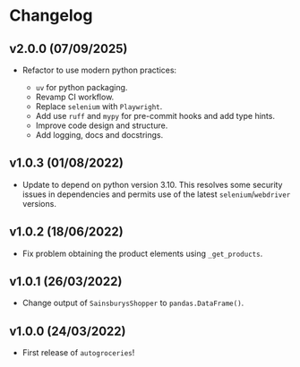 # Changelog

## v2.0.0 (07/09/2025)

- Refactor to use modern python practices:

    - `uv` for python packaging.
    - Revamp CI workflow.
    - Replace `selenium` with `Playwright`.
    - Add use `ruff` and `mypy` for pre-commit hooks and add type hints.
    - Improve code design and structure.
    - Add logging, docs and docstrings.

## v1.0.3 (01/08/2022)

- Update to depend on python version 3.10. This resolves some security issues in dependencies and permits use of the latest `selenium`/`webdriver` versions.

## v1.0.2 (18/06/2022)

- Fix problem obtaining the product elements using `_get_products`.

## v1.0.1 (26/03/2022)

- Change output of `SainsburysShopper` to `pandas.DataFrame()`.

## v1.0.0 (24/03/2022)

- First release of `autogroceries`!
